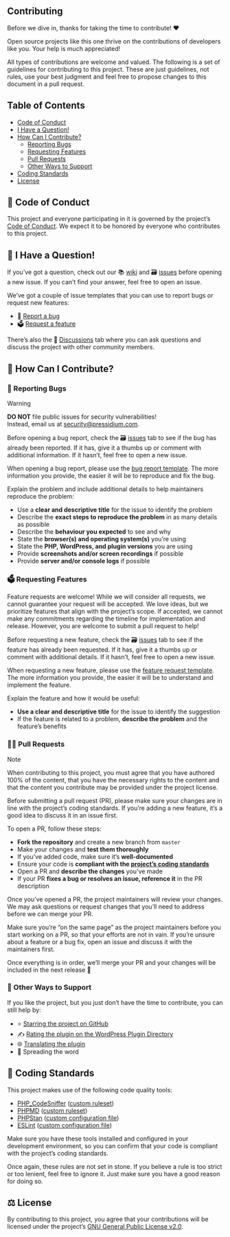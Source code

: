 Contributing
---

Before we dive in, thanks for taking the time to contribute! ❤️

Open source projects like this one thrive on the contributions of developers like you. Your help is much appreciated!

All types of contributions are welcome and valued.  The following is a set of guidelines for contributing to this project. These are just guidelines, not rules, use your best judgment and feel free to propose changes to this document in a pull request.

## Table of Contents

* [Code of Conduct](#-code-of-conduct)
* [I Have a Question!](#-i-have-a-question)
* [How Can I Contribute?](#-how-can-i-contribute)
  * [Reporting Bugs](#-reporting-bugs)
  * [Requesting Features](#-requesting-features)
  * [Pull Requests](#-pull-requests)
  * [Other Ways to Support](#-other-ways-to-support)
* [Coding Standards](#-coding-standards)
* [License](#-license)

## 📖 Code of Conduct

This project and everyone participating in it is governed by the project’s [Code of Conduct](./CODE_OF_CONDUCT.md). We expect it to be honored by everyone who contributes to this project.

## 🙋 I Have a Question!

If you’ve got a question, check out our 📚 [wiki](https://github.com/pressidium/pressidium-cookie-consent/wiki) and 🗃 [issues](https://github.com/pressidium/pressidium-cookie-consent/issues) before opening a new issue. If you can’t find your answer, feel free to open an issue.

We’ve got a couple of issue templates that you can use to report bugs or request new features:

* 🐞 [Report a bug](https://github.com/pressidium/pressidium-cookie-consent/issues/new?template=bug_report.md)
* 🗳️ [Request a feature](https://github.com/pressidium/pressidium-cookie-consent/issues/new?template=feature_request.md)

There’s also the 💬 [Discussions](https://github.com/pressidium/pressidium-cookie-consent/discussions/) tab where you can ask questions and discuss the project with other community members.

## 🤝‍ How Can I Contribute?

### 🐞 Reporting Bugs

> [!WARNING]
> **DO NOT** file public issues for security vulnerabilities!  
> Instead, email us at [security@pressidium.com](mailto:security@pressidium.com).

Before opening a bug report, check the 🗃 [issues](https://github.com/pressidium/pressidium-cookie-consent/issues) tab to see if the bug has already been reported. If it has, give it a thumbs up or comment with additional information. If it hasn’t, feel free to open a new issue.

When opening a bug report, please use the [bug report template](https://github.com/pressidium/pressidium-cookie-consent/issues/new?template=bug_report.md). The more information you provide, the easier it will be to reproduce and fix the bug.

Explain the problem and include additional details to help maintainers reproduce the problem:

* Use a **clear and descriptive title** for the issue to identify the problem
* Describe the **exact steps to reproduce the problem** in as many details as possible
* Describe the **behaviour you expected** to see and why
* State the **browser(s) and operating system(s)** you’re using
* State the **PHP, WordPress, and plugin versions** you are using
* Provide **screenshots and/or screen recordings** if possible
* Provide **server and/or console logs** if possible

### 🗳️ Requesting Features

Feature requests are welcome! While we will consider all requests, we cannot guarantee your request will be accepted. We love ideas, but we prioritize features that align with the project’s scope. If accepted, we cannot make any commitments regarding the timeline for implementation and release. However, you are welcome to submit a pull request to help!

Before requesting a new feature, check the 🗃 [issues](https://github.com/pressidium/pressidium-cookie-consent/issues) tab to see if the feature has already been requested. If it has, give it a thumbs up or comment with additional details. If it hasn’t, feel free to open a new issue.

When requesting a new feature, please use the [feature request template](https://github.com/pressidium/pressidium-cookie-consent/issues/new?template=feature_request.md). The more information you provide, the easier it will be to understand and implement the feature.

Explain the feature and how it would be useful:

* **Use a clear and descriptive title** for the issue to identify the suggestion
* If the feature is related to a problem, **describe the problem** and the feature’s benefits

### 🧑‍💻 Pull Requests

> [!NOTE]
> When contributing to this project, you must agree that you have authored 100% of the content, that you have the necessary rights to the content and that the content you contribute may be provided under the project license.

Before submitting a pull request (PR), please make sure your changes are in line with the project’s coding standards. If you’re adding a new feature, it’s a good idea to discuss it in an issue first.

To open a PR, follow these steps:

* **Fork the repository** and create a new branch from `master`
* Make your changes and **test them thoroughly**
* If you’ve added code, make sure it’s **well-documented**
* Ensure your code is **compliant with the [project’s coding standards](#-coding-standards)**
* Open a PR and **describe the changes** you’ve made
* If your PR **fixes a bug or resolves an issue, reference it** in the PR description

Once you’ve opened a PR, the project maintainers will review your changes. We may ask questions or request changes that you’ll need to address before we can merge your PR.

Make sure you’re “on the same page” as the project maintainers before you start working on a PR, so that your efforts are not in vain. If you’re unsure about a feature or a bug fix, open an issue and discuss it with the maintainers first.

Once everything is in order, we’ll merge your PR and your changes will be included in the next release 🎉

### 💌 Other Ways to Support

If you like the project, but you just don’t have the time to contribute, you can still help by:

* ⭐ [Starring the project on GitHub](https://github.com/pressidium/pressidium-cookie-consent)
* ✍️ [Rating the plugin on the WordPress Plugin Directory](https://wordpress.org/support/plugin/pressidium-cookie-consent/reviews/#new-post)
* 🌐 [Translating the plugin](https://translate.wordpress.org/projects/wp-plugins/pressidium-cookie-consent)
* 📣 Spreading the word

## 📝 Coding Standards

This project makes use of the following code quality tools:

* [PHP_CodeSniffer](https://github.com/PHPCSStandards/PHP_CodeSniffer/) ([custom ruleset](./phpcs.xml))
* [PHPMD](https://github.com/phpmd/phpmd) ([custom ruleset](./phpmd.xml))
* [PHPStan](https://github.com/phpstan/phpstan) ([custom configuration file](./phpstan.neon))
* [ESLint](https://github.com/eslint/eslint) ([custom configuration file](./.eslintrc.js))

Make sure you have these tools installed and configured in your development environment, so you can confirm that your code is compliant with the project’s coding standards.

Once again, these rules are not set in stone. If you believe a rule is too strict or too lenient, feel free to ignore it. Just make sure you have a good reason for doing so.

## ⚖️ License

By contributing to this project, you agree that your contributions will be licensed under the project’s [GNU General Public License v2.0](./LICENSE).
